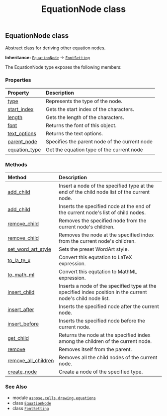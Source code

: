 ﻿---
title: EquationNode class
second_title: Aspose.Cells for Python via .NET API References
description: 
type: docs
weight: 80
url: /aspose.cells.drawing.equations/equationnode/
is_root: false
---

## EquationNode class

Abstract class for deriving other equation nodes.



**Inheritance:** [`EquationNode`](/cells/python-net/aspose.cells.drawing.equations/equationnode) → 
[`FontSetting`](/cells/python-net/aspose.cells/fontsetting)



The EquationNode type exposes the following members:

### Properties
| Property | Description |
| :- | :- |
| [type](/cells/python-net/aspose.cells.drawing.equations/equationnode/type) | Represents the type of the node. |
| [start_index](/cells/python-net/aspose.cells.drawing.equations/equationnode/start_index) | Gets the start index of the characters. |
| [length](/cells/python-net/aspose.cells.drawing.equations/equationnode/length) | Gets the length of the characters. |
| [font](/cells/python-net/aspose.cells.drawing.equations/equationnode/font) | Returns the font of this object. |
| [text_options](/cells/python-net/aspose.cells.drawing.equations/equationnode/text_options) | Returns the text options. |
| [parent_node](/cells/python-net/aspose.cells.drawing.equations/equationnode/parent_node) | Specifies the parent node of the current node |
| [equation_type](/cells/python-net/aspose.cells.drawing.equations/equationnode/equation_type) | Get the equation type of the current node |


### Methods
| Method | Description |
| :- | :- |
| [add_child](/cells/python-net/aspose.cells.drawing.equations/equationnode/add_child/#aspose.cells.drawing.equations.EquationNodeType) | Insert a node of the specified type at the end of the child node list of the current node. |
| [add_child](/cells/python-net/aspose.cells.drawing.equations/equationnode/add_child/#aspose.cells.drawing.equations.EquationNode) | Inserts the specified node at the end of the current node's list of child nodes. |
| [remove_child](/cells/python-net/aspose.cells.drawing.equations/equationnode/remove_child/#aspose.cells.drawing.equations.EquationNode) | Removes the specified node from the current node's children. |
| [remove_child](/cells/python-net/aspose.cells.drawing.equations/equationnode/remove_child/#int) | Removes the node at the specified index from the current node's children. |
| [set_word_art_style](/cells/python-net/aspose.cells.drawing.equations/equationnode/set_word_art_style/#aspose.cells.drawing.PresetWordArtStyle) | Sets the preset WordArt style. |
| [to_la_te_x](/cells/python-net/aspose.cells.drawing.equations/equationnode/to_la_te_x/#) | Convert this equtation to LaTeX expression. |
| [to_math_ml](/cells/python-net/aspose.cells.drawing.equations/equationnode/to_math_ml/#) | Convert this equtation to MathML expression. |
| [insert_child](/cells/python-net/aspose.cells.drawing.equations/equationnode/insert_child/#int-aspose.cells.drawing.equations.EquationNodeType) | Inserts a node of the specified type at the specified index position in the current node's child node list. |
| [insert_after](/cells/python-net/aspose.cells.drawing.equations/equationnode/insert_after/#aspose.cells.drawing.equations.EquationNodeType) | Inserts the specified node after the current node. |
| [insert_before](/cells/python-net/aspose.cells.drawing.equations/equationnode/insert_before/#aspose.cells.drawing.equations.EquationNodeType) | Inserts the specified node before the current node. |
| [get_child](/cells/python-net/aspose.cells.drawing.equations/equationnode/get_child/#int) | Returns the node at the specified index among the children of the current node. |
| [remove](/cells/python-net/aspose.cells.drawing.equations/equationnode/remove/#) | Removes itself from the parent. |
| [remove_all_children](/cells/python-net/aspose.cells.drawing.equations/equationnode/remove_all_children/#) | Removes all the child nodes of the current node. |
| [create_node](/cells/python-net/aspose.cells.drawing.equations/equationnode/create_node/#aspose.cells.drawing.equations.EquationNodeType-aspose.cells.Workbook-aspose.cells.drawing.equations.EquationNode) | Create a node of the specified type. |



### See Also
* module [`aspose.cells.drawing.equations`](..)
* class [`EquationNode`](/cells/python-net/aspose.cells.drawing.equations/equationnode)
* class [`FontSetting`](/cells/python-net/aspose.cells/fontsetting)
